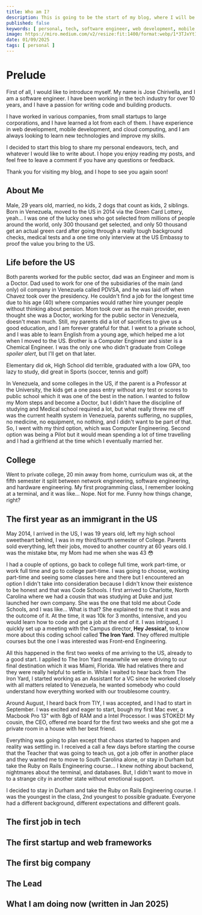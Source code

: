 ```yaml
---
title: Who am I?
description: This is going to be the start of my blog, where I will be covering my personal endeavors, tech, and whatever I would like to write about.
published: false
keywords: [ personal, tech, software engineer, web development, mobile development, cloud computing, the iron yard ]
image: https://miro.medium.com/v2/resize:fit:1400/format:webp/1*3TJxYt1noF5bvvYpwE_fwQ.jpeg
date: 01/09/2025
tags: [ personal ]
---
```


# Prelude

First of all, I would like to introduce myself. My name is Jose Chirivella, and I am a software engineer. I have been
working in the tech industry for over 10 years, and I have a passion for writing code and building products.

I have worked in various companies, from small startups to large corporations, and I have learned a lot from each of
them. I have experience in web development, mobile development, and cloud computing, and I am always looking to learn
new technologies and improve my skills.

I decided to start this blog to share my personal endeavors, tech, and whatever I would like to write about. I hope you
enjoy reading my posts, and feel free to leave a comment if you have any questions or feedback.

Thank you for visiting my blog, and I hope to see you again soon!

## About Me

Male, 29 years old, married, no kids, 2 dogs that count as kids, 2 siblings. Born in Venezuela, moved to the US in 2014
via the
Green Card Lottery, yeah... I was one of the lucky ones who got selected from millions of people around the world, only
300 thousand get selected, and only 50 thousand get an actual green card after going through a really tough background
checks, medical tests and a one time only interview at the US Embassy to proof the value you bring to the US.

## Life before the US

Both parents worked for the public sector, dad was an Engineer and mom is a Doctor. Dad used to work for one of the
subsidiaries of the main (and only) oil company in Venezuela called PDVSA, and he was laid off when Chavez took over the
presidency.
He couldn't find a job for the longest time due to his age (40) where companies would rather hire younger people without
thinking about pension.
Mom took over as the main provider, even thought she was a Doctor, working for the public sector in Venezuela, doesn't
mean much.
Still, my parents did a lot of sacrifices to give us a good education, and I am forever grateful for that.
I went to a private school, and I was able to learn English from a young age, which helped me a lot when I moved to the
US.
Brother is a Computer Engineer and sister is a Chemical Engineer. I was the only one who didn't graduate from College
*spoiler alert*, but I'll get on that later.

Elementary did ok, High School did terrible, graduated with a low GPA, too lazy to study, did great in Sports (soccer,
tennis and golf)

In Venezuela, and some colleges in the US, if the parent is a Professor at the University, the kids get a one pass entry
without any test or scores to public school which it was one of the best in the nation. I wanted to follow my Mom steps
and become a Doctor, but I didn't have the discipline of studying and Medical school required a lot, but what really
threw me off was the current health system in Venezuela, parents suffering, no supplies, no medicine, no equipment, no
nothing, and I didn't want to be part of that. So, I went with my third option, which was Computer Engineering. Second
option was being a Pilot but it would mean spending a lot of time travelling and I had a girlfriend at the time which I
eventually married her.

## College

Went to private college, 20 min away from home, curriculum was ok, at the fifth semester it split between network
engineering, software engineering, and hardware engineering. My first programming class, I remember looking at a
terminal, and it was like... Nope. Not for me.
Funny how things change, right?

## The first year as an immigrant in the US

May 2014, I arrived in the US, I was 19 years old, left my high school sweetheart behind, I was in my third/fourth
semester of College. Parents sold everything, left their jobs, moved to another country at 60 years old. I was the
mistake btw, my Mom had me when she was 43 😳

I had a couple of options, go back to college full time, work part-time, or work full time and go to college part-time.
I was going to choose, working part-time and seeing some classes here and there but I encountered an option I didn't
take into consideration because I didn't know their existence to be honest and that was Code Schools.
I first arrived to Charlotte, North Carolina where we had a cousin that was studying at Duke and just launched her own
company. She was the one that told me about Code Schools, and I was like... What is that? She explained to me that it
was and the outcome of it.
At the time, it was 10k for 3 months, intensive, and you would learn how to code and get a job at the end of it. I was
intrigued, I quickly set up a meeting with the Campus director, **Hey Jessica!**, to know more about this coding school
called **The Iron Yard**. They offered multiple courses but the one I was interested was Front-end Engineering.

All this happened in the first two weeks of me arriving to the US, already to a good start. I applied to The Iron Yard
meanwhile we were driving to our final destination which it was Miami, Florida. We had relatives there and they were
really helpful to settle in. While I waited to hear back from The Iron Yard, I started working as an Assistant for a VC
since
he worked closely with all matters related to Venezuela, he wanted somebody who could understand how everything worked
with our troublesome country.

Around August, I heard back from TIY, I was accepted, and I had to start in September. I was excited and eager to start,
bough my first Mac ever, a Macbook Pro 13" with 8gb of RAM and a Intel Processor.
I was STOKED! My cousin, the CEO, offered me board for the first two weeks and she got me a private room in a house with
her best friend.

Everything was going to plan except that chaos started to happen and reality was settling in. I received a call a few
days before starting the course that the Teacher that was going to teach us, got a job offer in another place and they
wanted me to move to South Carolina alone, or stay in Durham but take the Ruby on Rails Engineering course... I knew
nothing about backend, nightmares about the terminal, and databases. But, I didn't want to move in to a strange city in
another state without emotional support.

I decided to stay in Durham and take the Ruby on Rails Engineering course. I was the youngest in the class, 2nd youngest
to possible graduate. Everyone had a different background, different expectations and different goals.

## The first job in tech

## The first startup and web frameworks

## The first big company

## The Lead

## What I am doing now (written in Jan 2025)

